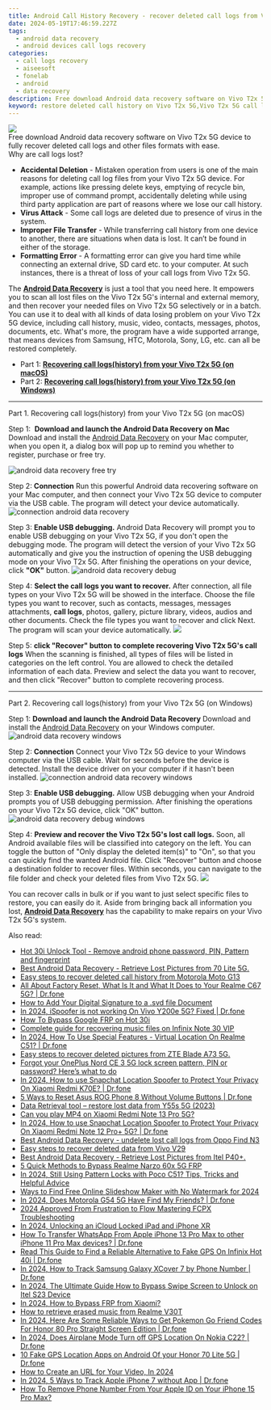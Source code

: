 ```yaml
---
title: Android Call History Recovery - recover deleted call logs from Vivo T2x 5G
date: 2024-05-19T17:46:59.227Z
tags: 
  - android data recovery
  - android devices call logs recovery
categories: 
  - call logs recovery
  - aiseesoft
  - fonelab
  - android
  - data recovery
description: Free download Android data recovery software on Vivo T2x 5G device to fully recover deleted call logs and other files formats with ease.
keyword: restore deleted call history on Vivo T2x 5G,Vivo T2x 5G call logs retrieval,retrieve wiped call logs Vivo T2x 5G,recover lost recent calls from Vivo T2x 5G,Regain missing call history on Vivo T2x 5G,unerase call numbers from Vivo T2x 5G,Vivo T2x 5G delete call history recover,how to refind deleted call history from Vivo T2x 5G,how to recover deleted call history in Vivo T2x 5G,how to get back deleted call history Vivo T2x 5G phone,how to recover call history Vivo T2x 5G,how to restore your files from Vivo T2x 5G
---
```


<img src="https://img0mobiles.techidaily.com/images/best-assets/devices/vivo/vivo-t2x-5g/5.jpg" class="atpl-imgstyle"  />

<div class="atpl-content atpl-for-fonelab-android recover-call-logs">

<div class="atpl-post-description-part-1">
Free download Android data recovery software on Vivo T2x 5G device to fully recover deleted call logs and other files formats with ease.
</div>



<div class="atpl-post-description-part-2">
<div class="tpl-content-sub-paragraph-title">
  Why are call logs lost?
</div>
<div class="tpl-content-sub-paragraph-content">
  <ul class="tpl-content-sub-paragraph-ul-style">
    <li><b>Accidental Deletion</b> - Mistaken operation from users is one of the main reasons for deleting call log files from your Vivo T2x 5G device. For example, actions like pressing delete keys, emptying of recycle bin, improper use of command prompt, accidentally deleting while using third party application are part of reasons where we lose our call history.</li>
    <li><b>Virus Attack</b> - Some call logs are deleted due to presence of virus in the system.</li>
    <li><b>Improper File Transfer</b> - While transferring call history from one device to another, there are situations when data is lost. It can’t be found in either of the storage.</li>
    <li><b>Formatting Error</b> - A formatting error can give you hard time while connecting an external drive, SD card etc. to your computer. At such instances, there is a threat of loss of your call logs from Vivo T2x 5G.</li>
  </ul>
</div>
</div>

<div class="atpl-post-description-part-3">
<div class="tpl-content-sub-paragraph-normal">
  <p>
    The <a href="https://tools.techidaily.com/aiseesoft-android-data-recovery/" ><strong>Android Data Recovery</strong></a> is just a tool that you need here. It empowers you to scan all lost files on the Vivo T2x 5G's internal and external memory, and then recover your needed files on Vivo T2x 5G selectively or in a batch. You can use it to deal with all kinds of data losing problem on your Vivo T2x 5G device, including call history, music, video, contacts, messages, photos, documents, etc. What's more, the program have a wide supported arrange, that means devices from Samsung, HTC, Motorola, Sony, LG, etc. can all be restored completely.
  </p>
</div>
</div>

<ul>
  <li>Part 1: <strong><a href="#p1"> Recovering call logs(history) from your Vivo T2x 5G  (on macOS)</a></strong></li>
  <li>Part 2: <strong><a href="#p2"> Recovering call logs(history) from your Vivo T2x 5G  (on Windows)</a></strong></li>
</ul>


<!-- Part 1 -->
<a id="p1" name="p1" ></a><hr>

<div>
  <span class="atpl-step-part-style">Part 1. Recovering call logs(history) from your Vivo T2x 5G (on macOS)</span>
</div>

<span class="atpl-stepstyle-a"><span>Step 1: </span></span> <strong>Download and launch the Android Data Recovery on Mac</strong>
Download and install the <a href="https://tools.techidaily.com/aiseesoft-android-data-recovery/" >Android Data Recovery</a> on your Mac computer, when you open it, a dialog box will pop up to remind you whether to register, purchase or free try.

<img src="https://tools.techidaily.com/images/apps/aiseesoft/android-data-recovery/mac-free-try.png" class="atpl-imgstyle" alt="android data recovery free try" />

<span class="atpl-stepstyle-a"><span>Step 2: </span></span> <strong>Connection</strong>
Run this powerful Android data recovering software on your Mac computer, and then connect your Vivo T2x 5G device to computer via the USB cable. The program will detect your device automatically.
<img src="https://tools.techidaily.com/images/apps/aiseesoft/android-data-recovery/mac-connection-interface.jpg" class="atpl-imgstyle" alt="connection android data recovery" />

<span class="atpl-stepstyle-a"><span>Step 3: </span></span> <strong>Enable USB debugging.</strong>
Android Data Recovery will prompt you to enable USB debugging on your Vivo T2x 5G, if you don't open the debugging mode. The program will detect the version of your Vivo T2x 5G automatically and give you the instruction of opening the USB debugging mode on your Vivo T2x 5G. After finishing the operations on your device, click <strong>"OK"</strong> button.
<img src="https://tools.techidaily.com/images/apps/aiseesoft/android-data-recovery/mac-android-usb-debug.jpg"  class="atpl-imgstyle" alt="android data recovery debug" />

<span class="atpl-stepstyle-a"><span>Step 4: </span></span> <strong>Select the call logs you want to recover.</strong>
After connection, all file types on your Vivo T2x 5G will be showed in the interface. Choose the file types you want to recover, such as contacts, messages, messages attachments, <b>call logs</b>, photos, gallery, picture library, videos, audios and other documents. Check the file types you want to recover and click Next. The program will scan your device automatically.
<img src="https://tools.techidaily.com/images/apps/aiseesoft/android-data-recovery/mac-choose-type-call-logs.jpg" class="atpl-imgstyle"  />

<span class="atpl-stepstyle-a"><span>Step 5: </span></span> <strong>click "Recover" button to  complete recovering Vivo T2x 5G's call logs</strong>
When the scanning is finished, all types of files will be listed in categories on the left control. You are allowed to check the detailed information of each data. Preview and select the data you want to recover, and then click "Recover" button to complete recovering process.


<a id="p2" name="p2"></a><hr>

<!-- Part 2 -->
<div>
  <span class="atpl-step-part-style">Part 2. Recovering call logs(history) from your Vivo T2x 5G (on Windows)</span>
</div>

<span class="atpl-stepstyle-a"><span>Step 1: </span></span> <strong>Download and launch the Android Data Recovery</strong>
Download and install the <a href="https://tools.techidaily.com/aiseesoft-android-data-recovery/" >Android Data Recovery</a> on your Windows computer.
<img src="https://tools.techidaily.com/images/apps/aiseesoft/android-data-recovery/win-start-interface.png"  class="atpl-imgstyle" alt="android data recovery windows" />

<span class="atpl-stepstyle-a"><span>Step 2: </span></span> <strong>Connection</strong>
Connect your Vivo T2x 5G device to your Windows computer via the USB cable. Wait for seconds before the device is detected. Install the device driver on your computer if it hasn't been installed.
<img src="https://tools.techidaily.com/images/apps/aiseesoft/android-data-recovery/win-connection-interface.png" class="atpl-imgstyle" alt="connection android data recovery windows" />

<span class="atpl-stepstyle-a"><span>Step 3: </span></span> <strong>Enable USB debugging.</strong>
Allow USB debugging when your Android prompts you of USB debugging permission. After finishing the operations on your Vivo T2x 5G device, click "OK" button.
<img src="https://tools.techidaily.com/images/apps/aiseesoft/android-data-recovery/win-android-usb-debug.png" class="atpl-imgstyle" alt="android data recovery debug windows" />

<span class="atpl-stepstyle-a"><span>Step 4: </span></span> <strong>Preview and recover the Vivo T2x 5G's lost call logs.</strong>
Soon, all Android available files will be classified into category on the left. You can toggle the button of "Only display the deleted item(s)" to "On", so that you can quickly find the wanted Android file. Click "Recover" button and choose a destination folder to recover files. Within seconds, you can navigate to the file folder and check your deleted files from Vivo T2x 5G.
<img src="https://tools.techidaily.com/images/apps/aiseesoft/android-data-recovery/win-recover-call-logs.png" class="atpl-imgstyle"  />

<div class="atpl-post-description-part-4">
<div class="tpl-content-sub-paragraph-normal">
  <p>
    You can recover calls in bulk or if you want to just select specific files to restore, you can easily do it. Aside from bringing back all information you lost, <a href="https://tools.techidaily.com/aiseesoft-android-data-recovery/" ><strong>Android Data Recovery</strong></a> has the capability to make repairs on your Vivo T2x 5G's system.
  </p>
</div>
</div>

<ins class="adsbygoogle"
     style="display:block"
     data-ad-client="ca-pub-7571918770474297"
     data-ad-slot="8358498916"
     data-ad-format="auto"
     data-full-width-responsive="true"></ins>



</div>
<ins class="adsbygoogle"
    style="display:block"
    data-ad-format="autorelaxed"
    data-ad-client="ca-pub-7571918770474297"
    data-ad-slot="1223367746"></ins>

<span class="atpl-alsoreadstyle">Also read:</span>
<div><ul>
<li><a href="https://phone-solutions.techidaily.com/hot-30i-unlock-tool-remove-android-phone-password-pin-pattern-and-fingerprint-by-drfone-android-unlock-android-unlock/"><u>Hot 30i Unlock Tool - Remove android phone password, PIN, Pattern and fingerprint</u></a></li>
<li><a href="https://phone-solutions.techidaily.com/best-android-data-recovery-retrieve-lost-pictures-from-70-lite-5g-by-fonelab-android-recover-pictures/"><u>Best Android Data Recovery - Retrieve Lost Pictures from 70 Lite 5G.</u></a></li>
<li><a href="https://phone-solutions.techidaily.com/easy-steps-to-recover-deleted-call-history-from-motorola-moto-g13-by-fonelab-android-recover-call-logs/"><u>Easy steps to recover deleted call history from Motorola Moto G13</u></a></li>
<li><a href="https://phone-solutions.techidaily.com/all-about-factory-reset-what-is-it-and-what-it-does-to-your-realme-c67-5g-drfone-by-drfone-reset-android-reset-android/"><u>All About Factory Reset, What Is It and What It Does to Your Realme C67 5G? | Dr.fone</u></a></li>
<li><a href="https://phone-solutions.techidaily.com/how-to-add-your-digital-signature-to-a-svd-file-document-by-ldigisigner-sign-a-word-sign-a-word/"><u>How to Add Your Digital Signature to a .svd file Document</u></a></li>
<li><a href="https://phone-solutions.techidaily.com/in-2024-ispoofer-is-not-working-on-vivo-y200e-5g-fixed-drfone-by-drfone-virtual-android/"><u>In 2024, iSpoofer is not working On Vivo Y200e 5G? Fixed | Dr.fone</u></a></li>
<li><a href="https://phone-solutions.techidaily.com/how-to-bypass-google-frp-on-hot-30i-by-drfone-android-unlock-remove-google-frp/"><u>How To Bypass Google FRP on Hot 30i</u></a></li>
<li><a href="https://phone-solutions.techidaily.com/complete-guide-for-recovering-music-files-on-infinix-note-30-vip-by-fonelab-android-recover-music/"><u>Complete guide for recovering music files on Infinix Note 30 VIP</u></a></li>
<li><a href="https://phone-solutions.techidaily.com/in-2024-how-to-use-special-features-virtual-location-on-realme-c51-drfone-by-drfone-virtual-android/"><u>In 2024, How To Use Special Features - Virtual Location On Realme C51? | Dr.fone</u></a></li>
<li><a href="https://phone-solutions.techidaily.com/easy-steps-to-recover-deleted-pictures-from-zte-blade-a73-5g-by-fonelab-android-recover-pictures/"><u>Easy steps to recover deleted pictures from ZTE Blade A73 5G.</u></a></li>
<li><a href="https://phone-solutions.techidaily.com/forgot-your-oneplus-nord-ce-3-5g-lock-screen-pattern-pin-or-password-here-s-what-to-do-by-drfone-android-unlock-android-unlock/"><u>Forgot your OnePlus Nord CE 3 5G lock screen pattern, PIN or password? Here’s what to do</u></a></li>
<li><a href="https://phone-solutions.techidaily.com/in-2024-how-to-use-snapchat-location-spoofer-to-protect-your-privacy-on-xiaomi-redmi-k70e-drfone-by-drfone-virtual-android/"><u>In 2024, How to use Snapchat Location Spoofer to Protect Your Privacy On Xiaomi Redmi K70E? | Dr.fone</u></a></li>
<li><a href="https://phone-solutions.techidaily.com/5-ways-to-reset-asus-rog-phone-8-without-volume-buttons-drfone-by-drfone-reset-android-reset-android/"><u>5 Ways to Reset Asus ROG Phone 8 Without Volume Buttons | Dr.fone</u></a></li>
<li><a href="https://phone-solutions.techidaily.com/data-retrieval-tool-restore-lost-data-from-y55s-5g-2023-by-fonelab-android-recover-data/"><u>Data Retrieval tool – restore lost data from Y55s 5G (2023)</u></a></li>
<li><a href="https://phone-solutions.techidaily.com/can-you-play-mp4-on-xiaomi-redmi-note-13-pro-5g-by-aiseesoft-video-converter-play-mp4-on-android/"><u>Can you play MP4 on Xiaomi Redmi Note 13 Pro 5G?</u></a></li>
<li><a href="https://phone-solutions.techidaily.com/in-2024-how-to-use-snapchat-location-spoofer-to-protect-your-privacy-on-xiaomi-redmi-note-12-proplus-5g-drfone-by-drfone-virtual-android/"><u>In 2024, How to use Snapchat Location Spoofer to Protect Your Privacy On Xiaomi Redmi Note 12 Pro+ 5G? | Dr.fone</u></a></li>
<li><a href="https://phone-solutions.techidaily.com/best-android-data-recovery-undelete-lost-call-logs-from-oppo-find-n3-by-fonelab-android-recover-call-logs/"><u>Best Android Data Recovery - undelete lost call logs from Oppo Find N3</u></a></li>
<li><a href="https://phone-solutions.techidaily.com/easy-steps-to-recover-deleted-data-from-vivo-v29-by-fonelab-android-recover-data/"><u>Easy steps to recover deleted data from Vivo V29</u></a></li>
<li><a href="https://phone-solutions.techidaily.com/best-android-data-recovery-retrieve-lost-pictures-from-itel-p40plus-by-fonelab-android-recover-pictures/"><u>Best Android Data Recovery - Retrieve Lost Pictures from Itel P40+.</u></a></li>
<li><a href="https://android-frp.techidaily.com/5-quick-methods-to-bypass-realme-narzo-60x-5g-frp-by-drfone-android/"><u>5 Quick Methods to Bypass Realme Narzo 60x 5G FRP</u></a></li>
<li><a href="https://easy-unlock-android.techidaily.com/in-2024-still-using-pattern-locks-with-poco-c51-tips-tricks-and-helpful-advice-by-drfone-android/"><u>In 2024, Still Using Pattern Locks with Poco C51? Tips, Tricks and Helpful Advice</u></a></li>
<li><a href="https://ai-video-editing.techidaily.com/ways-to-find-free-online-slideshow-maker-with-no-watermark-for-2024/"><u>Ways to Find Free Online Slideshow Maker with No Watermark for 2024</u></a></li>
<li><a href="https://location-social.techidaily.com/in-2024-does-motorola-g54-5g-have-find-my-friends-drfone-by-drfone-virtual-android/"><u>In 2024, Does Motorola G54 5G Have Find My Friends? | Dr.fone</u></a></li>
<li><a href="https://ai-vdieo-software.techidaily.com/2024-approved-from-frustration-to-flow-mastering-fcpx-troubleshooting/"><u>2024 Approved From Frustration to Flow Mastering FCPX Troubleshooting</u></a></li>
<li><a href="https://activate-lock.techidaily.com/in-2024-unlocking-an-icloud-locked-ipad-and-iphone-xr-by-drfone-ios/"><u>In 2024, Unlocking an iCloud Locked iPad and iPhone XR</u></a></li>
<li><a href="https://techidaily.com/how-to-transfer-whatsapp-from-apple-iphone-13-pro-max-to-other-iphone-11-pro-max-devices-drfone-by-drfone-transfer-whatsapp-from-ios-transfer-whatsapp-from-ios/"><u>How To Transfer WhatsApp From Apple iPhone 13 Pro Max to other iPhone 11 Pro Max devices? | Dr.fone</u></a></li>
<li><a href="https://fake-location.techidaily.com/read-this-guide-to-find-a-reliable-alternative-to-fake-gps-on-infinix-hot-40i-drfone-by-drfone-virtual-android/"><u>Read This Guide to Find a Reliable Alternative to Fake GPS On Infinix Hot 40i | Dr.fone</u></a></li>
<li><a href="https://android-location-track.techidaily.com/in-2024-how-to-track-samsung-galaxy-xcover-7-by-phone-number-drfone-by-drfone-virtual-android/"><u>In 2024, How to Track Samsung Galaxy XCover 7 by Phone Number | Dr.fone</u></a></li>
<li><a href="https://unlock-android.techidaily.com/in-2024-the-ultimate-guide-how-to-bypass-swipe-screen-to-unlock-on-itel-s23-device-by-drfone-android/"><u>In 2024, The Ultimate Guide How to Bypass Swipe Screen to Unlock on Itel S23 Device</u></a></li>
<li><a href="https://bypass-frp.techidaily.com/in-2024-how-to-bypass-frp-from-xiaomi-by-drfone-android/"><u>In 2024, How to Bypass FRP from Xiaomi?</u></a></li>
<li><a href="https://blog-min.techidaily.com/how-to-retrieve-erased-music-from-realme-v30t-by-fonelab-android-recover-music/"><u>How to retrieve erased music from Realme V30T</u></a></li>
<li><a href="https://pokemon-go-android.techidaily.com/in-2024-here-are-some-reliable-ways-to-get-pokemon-go-friend-codes-for-honor-80-pro-straight-screen-edition-drfone-by-drfone-virtual-android/"><u>In 2024, Here Are Some Reliable Ways to Get Pokemon Go Friend Codes For Honor 80 Pro Straight Screen Edition | Dr.fone</u></a></li>
<li><a href="https://review-topics.techidaily.com/in-2024-does-airplane-mode-turn-off-gps-location-on-nokia-c22-drfone-by-drfone-virtual-android/"><u>In 2024, Does Airplane Mode Turn off GPS Location On Nokia C22? | Dr.fone</u></a></li>
<li><a href="https://android-location.techidaily.com/10-fake-gps-location-apps-on-android-of-your-honor-70-lite-5g-drfone-by-drfone-virtual/"><u>10 Fake GPS Location Apps on Android Of your Honor 70 Lite 5G | Dr.fone</u></a></li>
<li><a href="https://ai-editing-video.techidaily.com/how-to-create-an-url-for-your-video-in-2024/"><u>How to Create an URL for Your Video, In 2024</u></a></li>
<li><a href="https://ios-location-track.techidaily.com/in-2024-5-ways-to-track-apple-iphone-7-without-app-drfone-by-drfone-virtual-ios/"><u>In 2024, 5 Ways to Track Apple iPhone 7 without App | Dr.fone</u></a></li>
<li><a href="https://apple-account.techidaily.com/how-to-remove-phone-number-from-your-apple-id-on-your-iphone-15-pro-max-by-drfone-ios/"><u>How To Remove Phone Number From Your Apple ID on Your iPhone 15 Pro Max?</u></a></li>
</ul></div>


